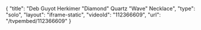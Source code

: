 {
    "title": "Deb Guyot Herkimer \"Diamond\" Quartz \"Wave\" Necklace",
    "type": "solo",
    "layout": "iframe-static",
    "videoId": "112366609",
    "url": "\/tvpembed\/112366609"
}